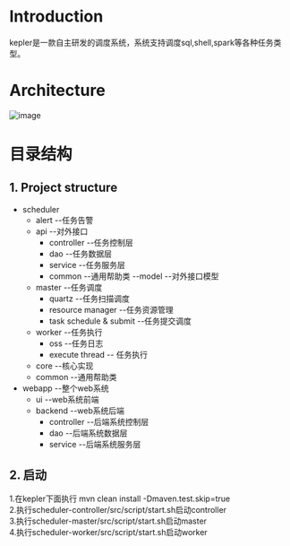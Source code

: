 # Introduction
kepler是一款自主研发的调度系统，系统支持调度sql,shell,spark等各种任务类型。

# Architecture
![image](https://git.qutoutiao.net/dataplatform/stream/kepler/blob/dev/docs/kepler-arch.png)

# 目录结构

## 1. Project structure 

- scheduler
	- alert --任务告警
	- api --对外接口
		- controller --任务控制层
		- dao --任务数据层
		- service --任务服务层
		- common --通用帮助类
		--model --对外接口模型
	- master --任务调度
	    - quartz --任务扫描调度
	    - resource manager --任务资源管理
	    - task schedule & submit --任务提交调度
	- worker --任务执行
	    - oss --任务日志
	    - execute thread -- 任务执行
	- core --核心实现
	- common --通用帮助类
- webapp --整个web系统
	- ui --web系统前端
	- backend --web系统后端
		- controller --后端系统控制层
		- dao --后端系统数据层
		- service --后端系统服务层
## 2. 启动
1.在kepler下面执行 mvn clean install -Dmaven.test.skip=true  
2.执行scheduler-controller/src/script/start.sh启动controller  
3.执行scheduler-master/src/script/start.sh启动master  
4.执行scheduler-worker/src/script/start.sh启动worker